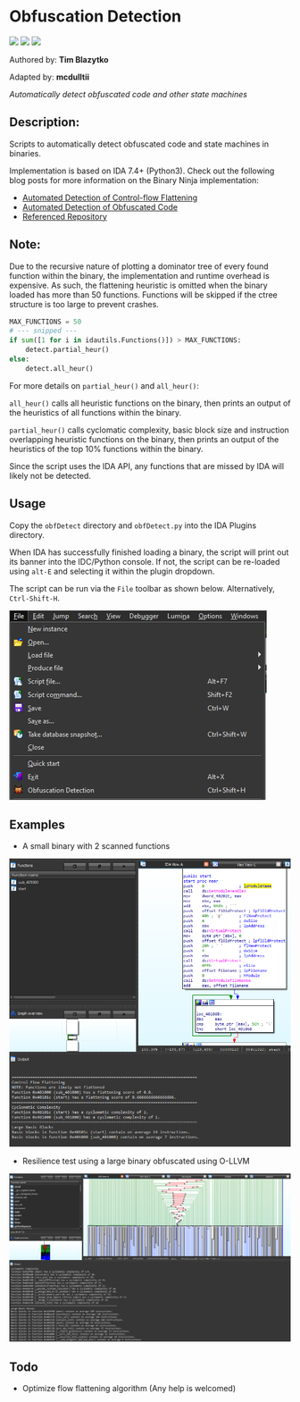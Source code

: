 # Obfuscation Detection
[![](https://img.shields.io/badge/Category-Obfuscation-E5A505?style=flat-square)]() [![](https://img.shields.io/badge/Language-Python-E5A505?style=flat-square)]() [![](https://img.shields.io/badge/Version-1.2-E5A505?style=flat-square&color=green)]()

Authored by: **Tim Blazytko**

Adapted by: **mcdulltii**

_Automatically detect obfuscated code and other state machines_

## Description:

Scripts to automatically detect obfuscated code and state machines in binaries.

Implementation is based on IDA 7.4+ (Python3). Check out the following blog posts for more information on the Binary Ninja implementation:

* [Automated Detection of Control-flow Flattening](https://synthesis.to/2021/03/03/flattening_detection.html)
* [Automated Detection of Obfuscated Code](https://synthesis.to/2021/08/10/obfuscation_detection.html)
* [Referenced Repository](https://github.com/mrphrazer/obfuscation_detection)

## Note:

Due to the recursive nature of plotting a dominator tree of every found function within the binary, the implementation and runtime overhead is expensive. As such, the flattening heuristic is omitted when the binary loaded has more than 50 functions. Functions will be skipped if the ctree structure is too large to prevent crashes.

```Python
MAX_FUNCTIONS = 50
# --- snipped ---
if sum([1 for i in idautils.Functions()]) > MAX_FUNCTIONS:
    detect.partial_heur()
else:
    detect.all_heur()
```

For more details on `partial_heur()` and `all_heur()`:

`all_heur()` calls all heuristic functions on the binary, then prints an output of the heuristics of all functions within the binary.

`partial_heur()` calls cyclomatic complexity, basic block size and instruction overlapping heuristic functions on the binary, then prints an output of the heuristics of the top 10% functions within the binary.

Since the script uses the IDA API, any functions that are missed by IDA will likely not be detected.

## Usage

Copy the `obfDetect` directory and `obfDetect.py` into the IDA Plugins directory.

When IDA has successfully finished loading a binary, the script will print out its banner into the IDC/Python console. If not, the script can be re-loaded using `alt-E` and selecting it within the plugin dropdown.

The script can be run via the `File` toolbar as shown below. Alternatively, `Ctrl-Shift-H`.

![Toolbar](img/toolbar.png)

## Examples

- A small binary with 2 scanned functions

![all_heur](img/heuristic.png)

- Resilience test using a large binary obfuscated using O-LLVM

![partial_heur](img/partial_heuristic.png)

## Todo

- Optimize flow flattening algorithm (Any help is welcomed)
